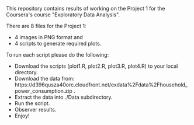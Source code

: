 This repository contains results of working on the Project 1 for the Coursera's course "Exploratory Data Analysis". 

There are 8 files for the Project 1:
<ul>
<li>4 images in PNG format and 
<li>4 scripts to generate required plots.
</ul>
<p>
To run each script please do the following:
<ul>
<li>Download the scripts (plot1.R, plot2.R, plot3.R, plot4.R) to your local directory.
<li>Download the data from: https://d396qusza40orc.cloudfront.net/exdata%2Fdata%2Fhousehold_power_consumption.zip .
<li>Extract the data into ./Data subdirectory.
<li>Run the script.
<li>Observer results.
<li>Enjoy!
</ul>
